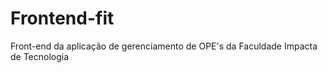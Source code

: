 # Frontend-fit

Front-end da aplicação de gerenciamento de OPE's da Faculdade Impacta de Tecnologia

